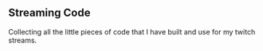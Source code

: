## Streaming Code

Collecting all the little pieces of code that I have built and use for my twitch streams.